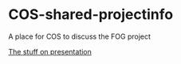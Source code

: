 # COS-shared-projectinfo
A place for COS to discuss the FOG project

[The stuff on presentation](PresentationDay.md)
